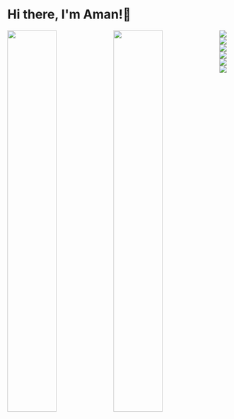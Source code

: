 # Hi there, I'm Aman!👋

<img align='left' width='47%' src='https://github-readme-stats.vercel.app/api?username=King-smasher26&theme=omni&show_icons=true'/>

<img align='left'  width='47%' src='https://github-readme-stats.vercel.app/api/top-langs/?username=King-smasher26&layout=compact'/>


<img align='left' src="https://img.shields.io/badge/javascript-%23323330.svg?style=for-the-badge&logo=javascript&logoColor=%23F7DF1E"/>
<img align='left' src="https://img.shields.io/badge/MongoDB-%234ea94b.svg?style=for-the-badge&logo=mongodb&logoColor=white"/>
<img align='left' src="https://img.shields.io/badge/express.js-%23404d59.svg?style=for-the-badge&logo=express&logoColor=%2361DAFB"/>
<img src="https://img.shields.io/badge/react-%2320232a.svg?style=for-the-badge&logo=react&logoColor=%2361DAFB"/>
<img src="https://img.shields.io/badge/node.js-6DA55F?style=for-the-badge&logo=node.js&logoColor=white"/>
  

<img src='https://github-readme-activity-graph.vercel.app/graph?username=King-smasher26&theme=dracula'>
